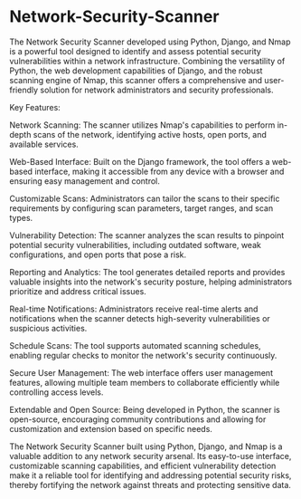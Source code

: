 # Network-Security-Scanner
The Network Security Scanner developed using Python, Django, and Nmap is a powerful tool designed to identify and assess potential security vulnerabilities within a network infrastructure. Combining the versatility of Python, the web development capabilities of Django, and the robust scanning engine of Nmap, this scanner offers a comprehensive and user-friendly solution for network administrators and security professionals.

Key Features:

Network Scanning: The scanner utilizes Nmap's capabilities to perform in-depth scans of the network, identifying active hosts, open ports, and available services.

Web-Based Interface: Built on the Django framework, the tool offers a web-based interface, making it accessible from any device with a browser and ensuring easy management and control.

Customizable Scans: Administrators can tailor the scans to their specific requirements by configuring scan parameters, target ranges, and scan types.

Vulnerability Detection: The scanner analyzes the scan results to pinpoint potential security vulnerabilities, including outdated software, weak configurations, and open ports that pose a risk.

Reporting and Analytics: The tool generates detailed reports and provides valuable insights into the network's security posture, helping administrators prioritize and address critical issues.

Real-time Notifications: Administrators receive real-time alerts and notifications when the scanner detects high-severity vulnerabilities or suspicious activities.

Schedule Scans: The tool supports automated scanning schedules, enabling regular checks to monitor the network's security continuously.

Secure User Management: The web interface offers user management features, allowing multiple team members to collaborate efficiently while controlling access levels.

Extendable and Open Source: Being developed in Python, the scanner is open-source, encouraging community contributions and allowing for customization and extension based on specific needs.

The Network Security Scanner built using Python, Django, and Nmap is a valuable addition to any network security arsenal. Its easy-to-use interface, customizable scanning capabilities, and efficient vulnerability detection make it a reliable tool for identifying and addressing potential security risks, thereby fortifying the network against threats and protecting sensitive data.





